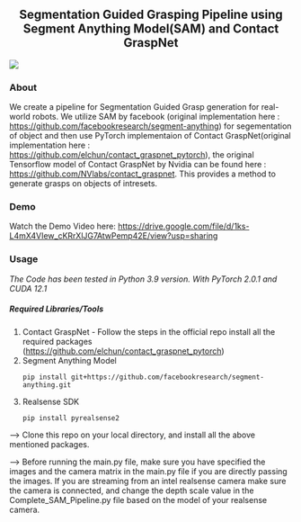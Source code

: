 <p align="center">
  <h2 align="center">Segmentation Guided Grasping Pipeline using Segment Anything Model(SAM) and Contact GraspNet</h2>
</p>

<img src="https://github.com/NirshalChandraSekar/Segmentation-and-Grasping/blob/cc3f69cdf154f75adbff375ed20350e29e39c3fd/image.png">

### About
We create a pipeline for Segmentation Guided Grasp generation for real-world robots. We utilize SAM by facebook (original implementation here : https://github.com/facebookresearch/segment-anything) for segementation of object and then use PyTorch implementaion of Contact GraspNet(original implementation here : https://github.com/elchun/contact_graspnet_pytorch), the original Tensorflow model of Contact GraspNet by Nvidia can be found here : https://github.com/NVlabs/contact_graspnet. This provides a method to generate grasps on objects of intresets.

### Demo
Watch the Demo Video here: https://drive.google.com/file/d/1ks-L4mX4VIew_cKRrXlJG7AtwPemp42E/view?usp=sharing

### Usage
*The Code has been tested in Python 3.9 version. With PyTorch 2.0.1 and CUDA 12.1*

##### Required Libraries/Tools
1) Contact GraspNet - Follow the steps in the official repo install all the required packages (https://github.com/elchun/contact_graspnet_pytorch)
2) Segment Anything Model 
   ```
   pip install git+https://github.com/facebookresearch/segment-anything.git
   ```
3) Realsense SDK
   ```
   pip install pyrealsense2
   ```

--> Clone this repo on your local directory, and install all the above mentioned packages. 

--> Before running the main.py file, make sure you have specified the images and the camera matrix in the main.py file if you are directly passing the images. If you are streaming from an intel realsense camera make sure the camera is connected, and change the depth scale value in the Complete_SAM_Pipeline.py file based on the model of your realsense camera.




